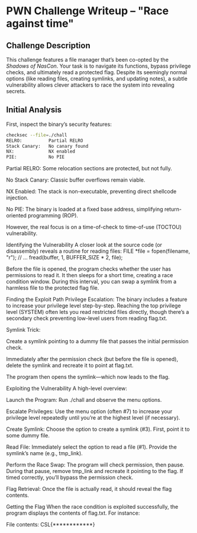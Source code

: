 # PWN Challenge Writeup – "Race against time"

## Challenge Description
This challenge features a file manager that’s been co-opted by the *Shadows of NasCon*. Your task is to navigate its functions, bypass privilege checks, and ultimately read a protected flag. Despite its seemingly normal options (like reading files, creating symlinks, and updating notes), a subtle vulnerability allows clever attackers to race the system into revealing secrets.

## Initial Analysis
First, inspect the binary’s security features:

```bash
checksec --file=./chall
RELRO:          Partial RELRO
Stack Canary:   No canary found
NX:             NX enabled
PIE:            No PIE
```

Partial RELRO: Some relocation sections are protected, but not fully.

No Stack Canary: Classic buffer overflows remain viable.

NX Enabled: The stack is non-executable, preventing direct shellcode injection.

No PIE: The binary is loaded at a fixed base address, simplifying return-oriented programming (ROP).

However, the real focus is on a time-of-check to time-of-use (TOCTOU) vulnerability.

Identifying the Vulnerability
A closer look at the source code (or disassembly) reveals a routine for reading files:
FILE *file = fopen(filename, "r");
// ...
fread(buffer, 1, BUFFER_SIZE * 2, file);

Before the file is opened, the program checks whether the user has permissions to read it. It then sleeps for a short time, creating a race condition window. During this interval, you can swap a symlink from a harmless file to the protected flag file.

Finding the Exploit Path
Privilege Escalation:
The binary includes a feature to increase your privilege level step-by-step. Reaching the top privilege level (SYSTEM) often lets you read restricted files directly, though there’s a secondary check preventing low-level users from reading flag.txt.

Symlink Trick:

Create a symlink pointing to a dummy file that passes the initial permission check.

Immediately after the permission check (but before the file is opened), delete the symlink and recreate it to point at flag.txt.

The program then opens the symlink—which now leads to the flag.

Exploiting the Vulnerability
A high-level overview:

Launch the Program:
Run ./chall and observe the menu options.

Escalate Privileges:
Use the menu option (often #7) to increase your privilege level repeatedly until you’re at the highest level (if necessary).

Create Symlink:
Choose the option to create a symlink (#3). First, point it to some dummy file.

Read File:
Immediately select the option to read a file (#1). Provide the symlink’s name (e.g., tmp_link).

Perform the Race Swap:
The program will check permission, then pause. During that pause, remove tmp_link and recreate it pointing to the flag. If timed correctly, you’ll bypass the permission check.

Flag Retrieval:
Once the file is actually read, it should reveal the flag contents.

Getting the Flag
When the race condition is exploited successfully, the program displays the contents of flag.txt. For instance:

File contents:
CSL{************}

